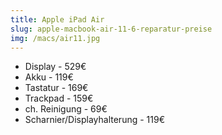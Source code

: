 ```yaml
---
title: Apple iPad Air
slug: apple-macbook-air-11-6-reparatur-preise
img: /macs/air11.jpg
---
```


- Display - 529€
- Akku - 119€
- Tastatur - 169€
- Trackpad - 159€
- ch. Reinigung - 69€
- Scharnier/Displayhalterung - 119€
